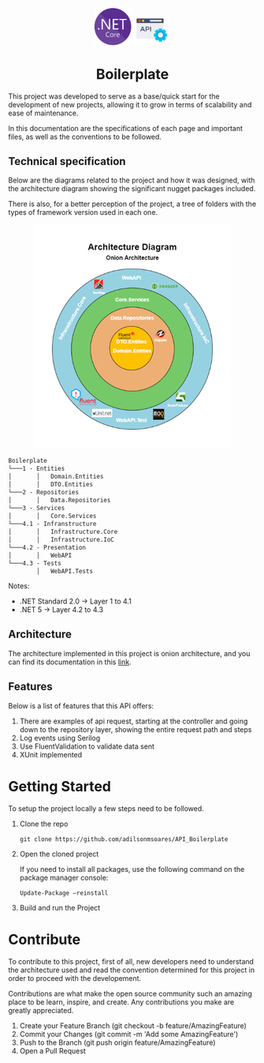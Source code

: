<div align="center" style="text-align:center">
<div style="disply:flex; justify-content: center;">

<img src=".readme/images/dotNetCore.png" alt="Dot NET Core pic" width="75" height="auto">
<img src=".readme/images/api.png" alt="API pic" width="75" height="auto">

</div>

# Boilerplate

</div>

This project was developed to serve as a base/quick start for the development of new projects, allowing it to grow in terms of scalability and ease of maintenance.

In this documentation are the specifications of each page and important files, as well as the conventions to be followed.

## Technical specification 
Below are the diagrams related to the project and how it was designed, with the architecture diagram showing the significant nugget packages included.

There is also, for a better perception of the project, a tree of folders with the types of framework version used in each one.

<div align="center" style="text-align:center">
<img src=".readme/images/diagrams.png" alt="Onion Architecture Diagram" width="400" height="auto">
</div>


```
Boilerplate
└───1 - Entities
│       │   Domain.Entities
│       │   DTO.Entities
└───2 - Repositories
│       │   Data.Repositories
└───3 - Services
│       │   Core.Services
└───4.1 - Infranstructure
│       │   Infrastructure.Core
│       │   Infrastructure.IoC
└───4.2 - Presentation
│       │   WebAPI
└───4.3 - Tests 
        │   WebAPI.Tests
```

Notes:
* .NET Standard 2.0 &#8594; Layer 1 to 4.1
* .NET 5 &#8594; Layer 4.2 to 4.3
   
## Architecture
The architecture implemented in this project is onion architecture, and you can find its documentation in this [link](https://www.codeguru.com/csharp/understanding-onion-architecture).

## Features
Below is a list of features that this API offers:
1. There are examples of api request, starting at the controller and going down to the repository layer, showing the entire request path and steps
2. Log events using Serilog
3. Use FluentValidation to validate data sent
4. XUnit implemented

# Getting Started
To setup the project locally a few steps need to be followed.

1. Clone the repo 
    ```
    git clone https://github.com/adilsonmsoares/API_Boilerplate
    ```
2. Open the cloned project
   
   If you need to install all packages, use the following command on the package manager console:
   
    ```
    Update-Package –reinstall
    ```
3. Build and run the Project

# Contribute
To contribute to this project, first of all, new developers need to understand the architecture used and read the convention determined for this project in order to proceed with the developement.

Contributions are what make the open source community such an amazing place to be learn, inspire, and create. Any contributions you make are greatly appreciated.

1. Create your Feature Branch (git checkout -b feature/AmazingFeature)
2. Commit your Changes (git commit -m 'Add some AmazingFeature')
3. Push to the Branch (git push origin feature/AmazingFeature)
4. Open a Pull Request
